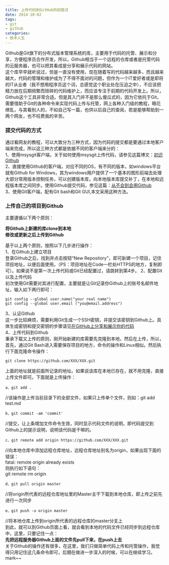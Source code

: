 ```yaml
---
title: 上传代码到GitHub的初尝试
date: 2014-10-02
tags:
- git
- github
categories:
- 技术人生
---
```

    
Github是Git旗下的分布式版本管理系统的库，主要用于代码的托管、展示和分享，方便程序员合作开发，所以，Github相当于一个远程的仓库或者是托管代码的云服务器，也可以把其看成是分享和展示代码的网站。  
这个库早早就听说过，但是一直没有使用，现在随着写的代码越来越多，而且越来越大，代码的管理和维护成为了不得不面对的问题，但作为一个IT爱好者或是即将的IT从业者（我不想用程序员这个词，总感觉这个职业处在压迫之中），不应该把精力放在后期频繁而琐碎的代码维护上，而应该专注于前期的代码开发上。所以，Github这个工具非常合适。但是其入门并不是那么傻瓜式的，因为它依托于Git，需要借助于Git的各种命令来实现代码上传与托管，网上各种入门级的教程，眼花缭乱，与其看别人的，不如自己写一篇，也供以后自己的查阅，若是能够帮助到一两个网友，也不枉费我的辛苦。  
### 提交代码的方式  
通过看网友的教程，可以大致分为三种方式，因为代码的提交都是要通过本地客户端来完成，所以这三种方式都是依据不同的客户端来分的：  
1、使用msysgit客户端，关于如何使用msysgit上传代码，请参见这篇博文：[初识Github](http://blog.csdn.net/hcbbt/article/details/11651229)  
2、直接使用Github的客户端，对应不同的OS，有不同的版本，如windows平台就有Github for Windows，其为windows用户提供了一个基本的图形前端去处理大部分常用版本控制任务，可以创建版本库，向本地版本库提交补丁，在本地和远程版本库之间同步。使用Github提交代码，参见这篇：[从不会到会用Github](http://www.freair.com/bbs/read.php?tid=892)  
3、使用Git客户端，配有Git bash和Git GUI,本文采用这种方法。 

### 上传自己的项目到Github  
主要遵循以下两个原则： 
 
**将Github上新建的库clone到本地**  
**修改或更新之后上传到Github**

基于以上两个原则，按照以下几步进行操作：  
1、在Github上建立项目  
登录Github之后，找到并点击按钮“New Repository”，即可新建一个项目，记住项目地址，以便后面使用。（PS：项目地址在Code一栏处HTTPS的地方，复制即可）。如果说不是第一次上传代码或Git已经配置过，请跳转到第4步。
2、配置Git以及上传代码  
初次使用Git需要对其进行配置，主要就是让Git记录你Github上的账号名邮件地址，输入如下两行即可：  

	git config --global user.name("your real name")  
	git config --global user.email ("you@email.address")  
3、认证Github  
这一步比较麻烦，需要利用Git生成一个SSH密钥，并提交该密钥到Github上。具体生成密钥和提交密钥的步骤请见[在GitHub上分享和展示你的代码](http://serholiu.com/github-share-code)  
4、上传代码到Github  
秉承下载又上传的原则，刚开始新建的库需要先克隆到本地，然后在上传，所以，首先，通过Git Bash进入需要保存项目的地方，命令的操作和Linux相似。然后执行下面克隆命令操作：  

	git clone https://github.com/XXX/XXX.git  
上面的地址就是前面所记录的地址。如果说该库在本地已存在，就不用克隆，直接上传文件即可。下面就是上传操作：  

	a、git add .   
//该操作是上传当前目录下的全部文件，如果只上传单个文件，则如：git add test.md  

	b、git commit -am 'commit'   
//提交，让上条增加文件命令生效，同时显示代码文件的说明，即代码提交到Github上的提示说明，说明该代码是干嘛的。  

	c、git remote add origin https://github.com/XXX/XXX.git  
//向本地仓库中添加远程仓库地址，远程仓库地址别名为origin，如果出现下面的错误：  
fatal: remote origin already exists  
则执行如下语句：  
git remote rm origin  

	d、git pull origin master  
//将origin所代表的远程仓库地址里的Master主干下载到本地仓库，即上传之前先进行一次同步  

	e、git push -u origin master 
//将本地仓库上传到origin所代表的远程仓库的master分支上  
到此，就可以到Github页面上看，就会看到本地的代码文件已经同步到远程仓库中，这里，只要记住一点：  
**先把远程服务器Github上面的文件先pull下来，在push上去**  
关于Github的操作还有很多，在这里，我们只做简单代码上传和托管操作，我觉得只用记住这几条命令即可，后期在做进一步深入的时候，可以在继续学习。mark~~